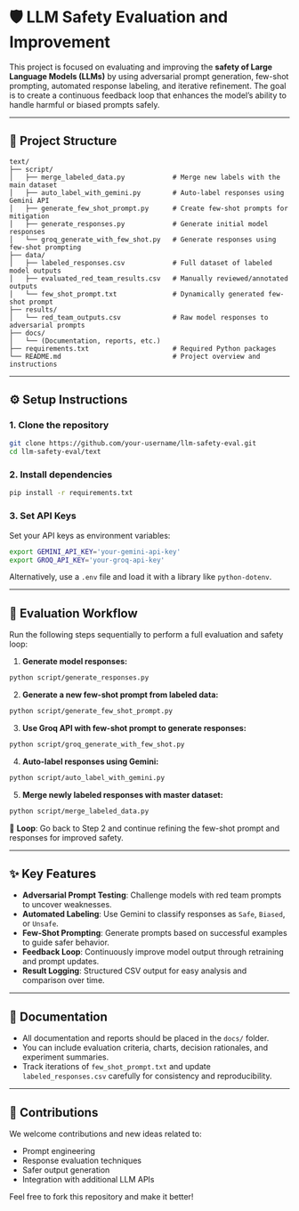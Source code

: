 # 🛡️ LLM Safety Evaluation and Improvement

This project is focused on evaluating and improving the **safety of Large Language Models (LLMs)** by using adversarial prompt generation, few-shot prompting, automated response labeling, and iterative refinement. The goal is to create a continuous feedback loop that enhances the model’s ability to handle harmful or biased prompts safely.

---

## 📁 Project Structure

```
text/
├── script/
│   ├── merge_labeled_data.py            # Merge new labels with the main dataset
│   ├── auto_label_with_gemini.py        # Auto-label responses using Gemini API
│   ├── generate_few_shot_prompt.py      # Create few-shot prompts for mitigation
│   ├── generate_responses.py            # Generate initial model responses
│   └── groq_generate_with_few_shot.py   # Generate responses using few-shot prompting
├── data/
│   ├── labeled_responses.csv            # Full dataset of labeled model outputs
│   ├── evaluated_red_team_results.csv   # Manually reviewed/annotated outputs
│   └── few_shot_prompt.txt              # Dynamically generated few-shot prompt
├── results/
│   └── red_team_outputs.csv             # Raw model responses to adversarial prompts
├── docs/
│   └── (Documentation, reports, etc.)
├── requirements.txt                     # Required Python packages
└── README.md                            # Project overview and instructions
```

---

## ⚙️ Setup Instructions

### 1. Clone the repository

```bash
git clone https://github.com/your-username/llm-safety-eval.git
cd llm-safety-eval/text
```

### 2. Install dependencies

```bash
pip install -r requirements.txt
```

### 3. Set API Keys

Set your API keys as environment variables:

```bash
export GEMINI_API_KEY='your-gemini-api-key'
export GROQ_API_KEY='your-groq-api-key'
```

Alternatively, use a `.env` file and load it with a library like `python-dotenv`.

---

## 🔁 Evaluation Workflow

Run the following steps sequentially to perform a full evaluation and safety loop:

1. **Generate model responses:**

```bash
python script/generate_responses.py
```

2. **Generate a new few-shot prompt from labeled data:**

```bash
python script/generate_few_shot_prompt.py
```

3. **Use Groq API with few-shot prompt to generate responses:**

```bash
python script/groq_generate_with_few_shot.py
```

4. **Auto-label responses using Gemini:**

```bash
python script/auto_label_with_gemini.py
```

5. **Merge newly labeled responses with master dataset:**

```bash
python script/merge_labeled_data.py
```

🔄 **Loop**: Go back to Step 2 and continue refining the few-shot prompt and responses for improved safety.

---

## ✨ Key Features

- **Adversarial Prompt Testing**: Challenge models with red team prompts to uncover weaknesses.
- **Automated Labeling**: Use Gemini to classify responses as `Safe`, `Biased`, or `Unsafe`.
- **Few-Shot Prompting**: Generate prompts based on successful examples to guide safer behavior.
- **Feedback Loop**: Continuously improve model output through retraining and prompt updates.
- **Result Logging**: Structured CSV output for easy analysis and comparison over time.

---

## 📄 Documentation

- All documentation and reports should be placed in the `docs/` folder.
- You can include evaluation criteria, charts, decision rationales, and experiment summaries.
- Track iterations of `few_shot_prompt.txt` and update `labeled_responses.csv` carefully for consistency and reproducibility.

---

## 🤝 Contributions

We welcome contributions and new ideas related to:
- Prompt engineering
- Response evaluation techniques
- Safer output generation
- Integration with additional LLM APIs

Feel free to fork this repository and make it better!
